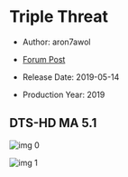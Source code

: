 # Triple Threat

* Author: aron7awol

* [Forum Post](https://www.avsforum.com/threads/bass-eq-for-filtered-movies.2995212/post-57836896)

* Release Date: 2019-05-14
* Production Year: 2019

## DTS-HD MA 5.1

![img 0](https://i.imgur.com/rXpvqVG.jpg)

![img 1](https://i.imgur.com/cNImbNe.jpg)

